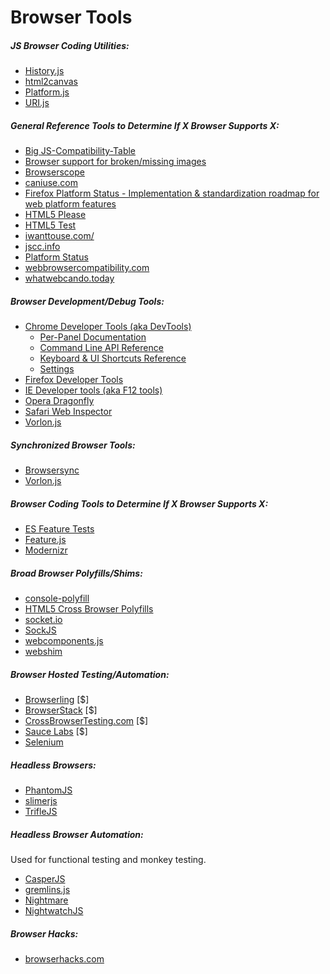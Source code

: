 # Browser Tools

##### JS Browser Coding Utilities:

* [History.js](https://github.com/browserstate/history.js)
* [html2canvas](https://github.com/niklasvh/html2canvas)
* [Platform.js](https://github.com/bestiejs/platform.js)
* [URI.js](http://medialize.github.io/URI.js/)

##### General Reference Tools to Determine If X Browser Supports X:

* [Big JS-Compatibility-Table](http://compatibility.shwups-cms.ch/en/home)
* [Browser support for broken/missing images](http://codepen.io/bartveneman/full/qzCte/)
* [Browserscope](http://www.browserscope.org/)
* [caniuse.com](http://caniuse.com/)
* [Firefox Platform Status - Implementation & standardization roadmap for web platform features](https://platform-status.mozilla.org/)
* [HTML5 Please](http://html5please.com/)
* [HTML5 Test](https://html5test.com/)
* [iwanttouse.com/](http://www.iwanttouse.com/)
* [jscc.info](http://jscc.info/)
* [Platform Status](https://dev.modern.ie/platform/status/)
* [webbrowsercompatibility.com](http://www.webbrowsercompatibility.com/)
* [whatwebcando.today](https://whatwebcando.today/)

##### Browser Development/Debug Tools:

* [Chrome Developer Tools (aka DevTools)](https://developers.google.com/web/tools/?hl=en)
    - [Per-Panel Documentation](https://developers.google.com/web/tools/chrome-devtools/#docs)
    - [Command Line API Reference](https://developers.google.com/web/tools/javascript/command-line/command-line-reference?hl=en)
    - [Keyboard & UI Shortcuts Reference](https://developers.google.com/web/tools/iterate/inspect-styles/shortcuts)
    - [Settings](https://developer.chrome.com/devtools/docs/settings)
* [Firefox Developer Tools](https://developer.mozilla.org/en-US/docs/Tools)
* [IE Developer tools (aka F12 tools)](https://dev.modern.ie/platform/documentation/f12-devtools-guide/)
* [Opera Dragonfly](http://www.opera.com/dragonfly/)
* [Safari Web Inspector](https://developer.apple.com/safari/tools/)
* [Vorlon.js](http://vorlonjs.com/)

##### Synchronized Browser Tools:

* [Browsersync](http://www.browsersync.io/)
* [Vorlon.js](http://vorlonjs.com/)


##### Browser Coding Tools to Determine If X Browser Supports X:

* [ES Feature Tests](https://featuretests.io/)
* [Feature.js](http://featurejs.com/)
* [Modernizr](https://modernizr.com/)

##### Broad Browser Polyfills/Shims:

* [console-polyfill](https://github.com/paulmillr/console-polyfill)
* [HTML5 Cross Browser Polyfills](https://github.com/Modernizr/Modernizr/wiki/HTML5-Cross-browser-Polyfills)
* [socket.io](http://socket.io/)
* [SockJS](https://github.com/sockjs/sockjs-client)
* [webcomponents.js](https://github.com/WebComponents/webcomponentsjs)
* [webshim](https://afarkas.github.io/webshim/demos/)

##### Browser Hosted Testing/Automation:

* [Browserling](https://www.browserling.com/) [$]
* [BrowserStack](https://www.browserstack.com) [$]
* [CrossBrowserTesting.com](http://crossbrowsertesting.com/) [$]
* [Sauce Labs](https://saucelabs.com/) [$]
* [Selenium](http://www.seleniumhq.org/)

##### Headless Browsers:

* [PhantomJS](http://phantomjs.org/)
* [slimerjs](http://slimerjs.org/)
* [TrifleJS](http://triflejs.org/)

##### Headless Browser Automation:

Used for functional testing and monkey testing.

* [CasperJS](http://casperjs.org/)
* [gremlins.js](https://github.com/marmelab/gremlins.js)
* [Nightmare](https://github.com/segmentio/nightmare)
* [NightwatchJS](http://nightwatchjs.org/)

##### Browser Hacks:

* [browserhacks.com](http://browserhacks.com/)

































 






